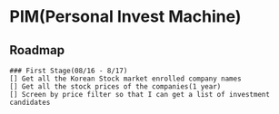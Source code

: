# PIM(Personal Invest Machine)

## Roadmap

    ### First Stage(08/16 - 8/17)
    [] Get all the Korean Stock market enrolled company names
    [] Get all the stock prices of the companies(1 year)
    [] Screen by price filter so that I can get a list of investment candidates